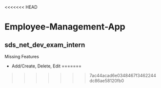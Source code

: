 <<<<<<< HEAD
# Employee-Management-App

## sds_net_dev_exam_intern

Missing Features
+ Add/Create, Delete, Edit
=======
>>>>>>> 7ac44acad6e0348467f3462244dc86ae58120fb0
